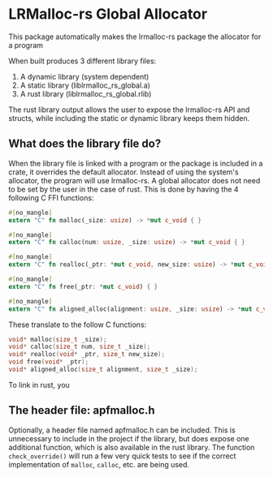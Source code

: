 # LRMalloc-rs Global Allocator
This package automatically makes the lrmalloc-rs package the allocator for a program


When built produces 3 different library files:
1. A dynamic library (system dependent)
2. A static library (liblrmalloc_rs_global.a)
3. A rust library (liblrmalloc_rs_global.rlib)

The rust library output allows the user to expose the lrmalloc-rs API and structs, while
including the static or dynamic library keeps them hidden.

## What does the library file do?
When the library file is linked with a program or the package is included in a crate, it
overrides the default allocator. Instead of using the system's allocator, the program will
use lrmalloc-rs. A global allocator does not need to be set by the user in the case of rust.
This is done by having the 4 following C FFI functions:
```rust
#[no_mangle]
extern "C" fn malloc(_size: usize) -> *mut c_void { }

#[no_mangle]
extern "C" fn calloc(num: usize, _size: usize) -> *mut c_void { }

#[no_mangle]
extern "C" fn realloc(_ptr: *mut c_void, new_size: usize) -> *mut c_void { }

#[no_mangle]
extern "C" fn free(_ptr: *mut c_void) { }

#[no_mangle]
extern "C" fn aligned_alloc(alignment: usize, _size: usize) -> *mut c_void { }
```
These translate to the follow C functions:
```c
void* malloc(size_t _size);
void* calloc(size_t num, size_t _size);
void* realloc(void* _ptr, size_t new_size);
void free(void* _ptr);
void* aligned_alloc(size_t alignment, size_t _size);
```

To link in rust, you 

## The header file: apfmalloc.h
Optionally, a header file named apfmalloc.h can be included. This is unnecessary to include
in the project if the library, but does expose one additional function, which is also available in the
rust library. The function `check_override()` will run a few very quick tests to see if the
correct implementation of `malloc`, `calloc`, etc. are being used.

